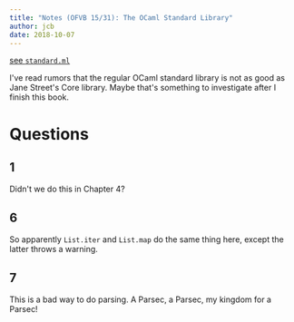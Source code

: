 ```yaml
---
title: "Notes (OFVB 15/31): The OCaml Standard Library"
author: jcb
date: 2018-10-07
---
```


[see `standard.ml`](https://github.com/johnchandlerburnham/ofvb/blob/master/15/standard.ml)

I've read rumors that the regular OCaml standard library is not as good as Jane
Street's Core library. Maybe that's something to investigate after I finish this
book.

# Questions

## 1
Didn't we do this in Chapter 4?

## 6

So apparently `List.iter` and `List.map` do the same thing here, except the
latter throws a warning.

## 7

This is a bad way to do parsing. A Parsec, a Parsec, my kingdom for a Parsec!
